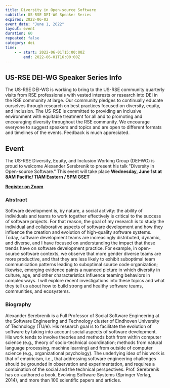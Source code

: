```yaml
---
title: Diversity in Open-source Software
subtitle: US-RSE DEI-WG Speaker Series
expires: 2022-06-02
event_date: "June 1, 2022"
layout: event
duration: 60
repeated: false
category: dei
time:
    - - start: 2022-06-01T15:00:00Z
        end: 2022-06-01T16:00:00Z
---
```




## US-RSE DEI-WG Speaker Series Info

The US-RSE DEI-WG is working to bring to the US-RSE community quarterly visits
from RSE professionals with vested interests or research into DEI in the RSE
community at large. Our community pledges to continually educate ourselves
through research on best practices focused on diversity, equity, and inclusion.
The US-RSE is committed to providing an inclusive environment with equitable
treatment for all and to promoting and encouraging diversity throughout the RSE
community. We encourage everyone to suggest speakers and topics and are open to
different formats and timelines of the events. Feedback is much appreciated.


## Event

The US-RSE Diversity, Equity, and Inclusion Working Group (DEI-WG) is proud to
welcome Alexander Serebrenik to present his talk "Diversity in Open-source Software."
This event will take place **Wednesday, June 1st at 8AM Pacific/ 11AM Eastern / 5PM GSET**

[**Register on Zoom**]()

### Abstract

Software development is, by nature, a social activity: the ability of individuals
and teams to work together effectively is critical to the success of software
projects. For that reason, the goal of my research is to study the individual
and collaborative aspects of software development and how they influence the
creation and evolution of high-quality software systems. Today, software
development teams are increasingly distributed, dynamic, and diverse, and I have
focused on understanding the impact that these trends have on software
development practice. For example, in open-source software contexts, we observe
that more gender diverse teams are more productive, and that they are less
likely to exhibit suboptimal team communication patterns leading to suboptimal
source code organization; likewise, emerging evidence paints a nuanced picture
in which diversity in culture, age, and other characteristics influence teaming
behaviors in complex ways. I will explore recent investigations into these topics
and what they tell us about how to build strong and healthy software teams,
communities, and ecosystems.

### Biography

Alexander Serebrenik is a Full Professor of Social Software Engineering at the
Software Engineering and Technology cluster of Eindhoven University of
Technology (TU/e). His research goal is to facilitate the evolution of software
by taking into account social aspects of software development. His work tends
to involve theories and methods both from within computer science (e.g.,
theory of socio-technical coordination; methods from natural language processing,
machine learning) and from outside of computer science (e.g.,
organizational psychology). The underlying idea of his work is that of empiricism,
i.e., that addressing software engineering challenges should be grounded in
observation and experimentation, and requires a combination of the social and
the technical perspectives. Prof. Serebrenik has co-authored a book,
Evolving Software Systems (Springer Verlag, 2014), and more than 100 scientific
papers and articles.
